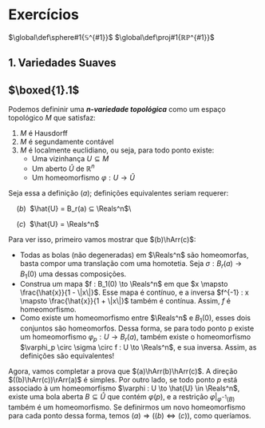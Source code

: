 # Exercícios

$\global\def\sphere#1{𝕊^{#1}}$
$\global\def\proj#1{ℝℙ^{#1}}$

## $1.\, \text{Variedades Suaves}$

## $\boxed{1}.1$
Podemos defininir uma **_n-variedade topológica_** como um espaço topológico $M$ que satisfaz:
   1. $M$ é Hausdorff
   2. $M$ é segundamente contável
   3. $M$ é localmente euclidiano, ou seja, para todo ponto existe:
      - Uma vizinhança $U ⊆ M$
      - Um aberto $Û$ de $ℝ^n$
      - Um homeomorfismo $φ: U→Û$

Seja essa a definição $(a)$; definições equivalentes seriam requerer:

$\quad (b)\:$ $\hat{U} = B_r(a) ⊆ \Reals^n$\

$\quad (c)\:$ $\hat{U} = \Reals^n$

Para ver isso, primeiro vamos mostrar que $(b)\hArr(c)$:
 - Todas as bolas (não degeneradas) em $\Reals^n$ são homeomorfas, basta compor uma translação com uma homotetia. Seja $\sigma : B_r(a) \to B_1(0)$ uma dessas composições.
 - Construa um mapa $f : B_1(0) \to \Reals^n$ em que $x \mapsto \frac{\hat{x}}{1 - \|x\|}$. Esse mapa é contínuo, e a inversa $f^{-1} : x \mapsto \frac{\hat{x}}{1 + \|x\|}$ também é contínua. Assim, $f$ é homeomorfismo.
 - Como existe um homeomorfismo entre $\Reals^n$ e $B_1(0)$, esses dois conjuntos são homeomorfos. Dessa forma, se para todo ponto p existe um homeomorfismo $\varphi_p : U \to B_r(a)$, também existe o homeomorfismo $\varphi_p \circ \sigma \circ f : U \to \Reals^n$, e sua inversa. Assim, as definições são equivalentes!

Agora, vamos completar a prova que $(a)\hArr(b)\hArr(c)$.
A direção $((b)\hArr(c))\rArr(a)$ é simples. Por outro lado, se todo ponto $p$ está associado à um homeomorfismo $\varphi : U \to \hat{U} \in \Reals^n$, existe uma bola aberta $B ⊆ Û$ que contém $φ(p)$, e a restrição $φ | _{φ^{-1}(B)}$ também é um homeomorfismo. Se definirmos um novo homeomorfismo para cada ponto dessa forma, temos $(a)⇒((b)⇔(c))$, como queríamos.

<!-- ## $\boxed{1}.2$
O espaço $ℝℙ^n$ é uma n-variedade topológica, como iremos provar:

## $\boxed{1}.3$
Vamos mostrar que o espaço $\proj{n}$ é compacto: -->


<!-- TODO -->
<!-- A interseção infinita de todas as vizinhanças de um conjunto é um fechado -->

